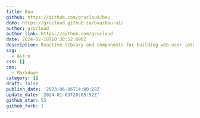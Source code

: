 ```yaml
---
title: Bau
github: https://github.com/grucloud/bau
demo: https://grucloud.github.io/bau/bau-ui/
author: grucloud
author_link: https://github.com/grucloud
date: 2024-02-18T10:38:52.090Z
description: Reactive library and components for building web user interface
ssg:
  - Astro
css: []
cms:
  - Markdown
category: []
draft: false
publish_date: '2023-06-06T14:00:28Z'
update_date: '2024-01-03T20:05:52Z'
github_star: 55
github_fork: 1
---
```

